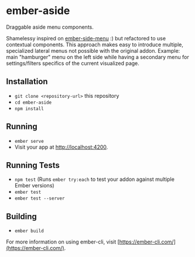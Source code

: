 # ember-aside

Draggable aside menu components.

Shamelessy inspired on [ember-side-menu](https://github.com/tsubik/ember-side-menu) :) but refactored to use contextual components.
This approach makes easy to introduce multiple, specialized lateral menus not possible with the original addon.
Example: main "hamburger" menu on the left side while having a secondary menu for settings/filters specifics of
the current visualized page.


## Installation

* `git clone <repository-url>` this repository
* `cd ember-aside`
* `npm install`

## Running

* `ember serve`
* Visit your app at [http://localhost:4200](http://localhost:4200).

## Running Tests

* `npm test` (Runs `ember try:each` to test your addon against multiple Ember versions)
* `ember test`
* `ember test --server`

## Building

* `ember build`

For more information on using ember-cli, visit [https://ember-cli.com/](https://ember-cli.com/).
